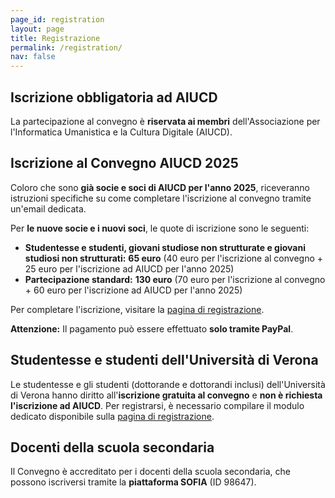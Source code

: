 ```yaml
---
page_id: registration
layout: page
title: Registrazione
permalink: /registration/
nav: false
---
```


## Iscrizione obbligatoria ad AIUCD

La partecipazione al convegno è **riservata ai membri** dell'Associazione per l'Informatica Umanistica e la Cultura Digitale (AIUCD).

## Iscrizione al Convegno AIUCD 2025

Coloro che sono **già socie e soci di AIUCD per l'anno 2025**, riceveranno istruzioni specifiche su come completare l'iscrizione al convegno tramite un'email dedicata.

Per **le nuove socie e i nuovi soci**, le quote di iscrizione sono le seguenti:

- **Studentesse e studenti, giovani studiose non strutturate e giovani studiosi non strutturati:** **65 euro** (40 euro per l'iscrizione al convegno + 25 euro per l'iscrizione ad AIUCD per l'anno 2025)  
- **Partecipazione standard:** **130 euro** (70 euro per l'iscrizione al convegno + 60 euro per l'iscrizione ad AIUCD per l'anno 2025)

Per completare l'iscrizione, visitare la [pagina di registrazione](https://www.aiucd.it/aiucd2025-iscrizione-a-associazione-e-convegno/).

**Attenzione:** Il pagamento può essere effettuato **solo tramite PayPal**.

## Studentesse e studenti dell'Università di Verona

Le studentesse e gli studenti (dottorande e dottorandi inclusi) dell'Università di Verona hanno diritto all'**iscrizione gratuita al convegno** e **non è richiesta l'iscrizione ad AIUCD**. Per registrarsi, è necessario compilare il modulo dedicato disponibile sulla [pagina di registrazione](https://www.aiucd.it/aiucd2025-iscrizione-a-associazione-e-convegno/).

## Docenti della scuola secondaria

Il Convegno è accreditato per i docenti della scuola secondaria, che possono iscriversi tramite la **piattaforma SOFIA** (ID 98647).
